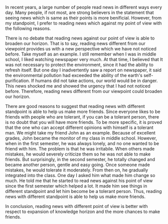 In recent years, a large number of people read news in different ways every day. Many people, if not most, are strong believers in the statement that seeing news which is same as their points is more benificial. However, from my standpoint, I prefer to reading news which against my point of view with the following reasons.

There is no debate that reading news against our point of view is able to broaden our horizon. That is to say, reading news different from our viewpoint provides us with a new perspective which we have not noticed before. Take myself as an example. I still remember when I was in middle school, I liked watching newspaper very much. At that time, I believed that It was not necessary to protect the environment, since it had the ability to refresh itself. But one day I inadvertently saw a report on newspaper, it said the environmental pollution had exceeded the ability of the earth's self-purification. If humans did not take actions, our world would be in danger. This news shocked me and showed the urgency that I had not noticed before. Therefore, reading news different from our viewpoint could broaden our horizon.



There are good reasons to suggest that reading news with different standpoint is able to help us make more friends. Since everyone likes to be friends with people who are tolerant, if you can be a tolerant person, there is no doubt that you will have more friends. To be more specific, it is proved that the one who can accept different opinions with himself is a tolerant man. We might take my friend John as an example. Because of excellent grades, John became the monitor of my class in middle school. However, when in the first semester, he was always lonely, and no one wanted to be friend with him. The problem is that he was irritabile. When others made mistakes, he would severely criticize them so he was not able to make friends. But surprisingly, in the second semester, he totally changed and became another person, gentle and easy going. Once someone made mistakes, he would tolerate it moderately. From then on, he gradually integrated into the class. One day I asked him what made him change so much. He told me that he started to read news against his point of view since the first semester which helped a lot. It made him see things in different standpoint and let him become be a tolerant person. Thus, reading news with different standpoint is able to help us make more friends.

In conclusion, reading news with different  point of view is better with respect to  expansion of knowledge horizon and the more chances to make friends.

